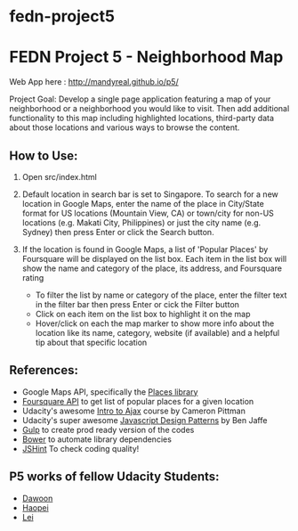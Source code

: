 # fedn-project5
# FEDN Project 5 - Neighborhood Map

Web App here :  http://mandyreal.github.io/p5/

Project Goal: Develop a single page application featuring a map of your neighborhood or a neighborhood you would like to visit. Then add additional functionality to this map including highlighted locations, third-party data about those locations and various ways to browse the content.

## How to Use:

1. Open src/index.html

2. Default location in search bar is set to Singapore. To search for a new location in Google Maps, enter the name of the place in City/State format for US locations (Mountain View, CA) or
   town/city for non-US locations (e.g. Makati City, Philippines) or just the city name (e.g. Sydney) then press Enter or click the Search button.

3. If the location is found in Google Maps, a list of 'Popular Places' by Foursquare will be displayed on the list box. Each item in the list box will show
   the name and category of the place, its address, and Foursquare rating
   - To filter the list by name or category of the place, enter the filter text in the filter bar then press Enter or cick the Filter button
   - Click on each item on the list box to highlight it on the map
   - Hover/click on each the map marker to show more info about the location like its name, category, website (if available) and a helpful tip about that specific location
    

## References:

- Google Maps API, specifically the [Places library]
- [Foursquare API] to get list of popular places for a given location
- Udacity's awesome [Intro to Ajax] course by Cameron Pittman
- Udacity's super awesome [Javascript Design Patterns] by Ben Jaffe
- [Gulp] to create prod ready version of the codes 
- [Bower] to automate library dependencies
- [JSHint] To check coding quality!

## P5 works of fellow Udacity Students:

- [Dawoon]
- [Haopei]
- [Lei] 

[Bower]:http://bower.io/
[Gulp]:http://www.sitepoint.com/introduction-gulp-js/
[Javascript Design Patterns]:https://www.udacity.com/course/ud989
[Intro to Ajax]:https://www.udacity.com/course/ud110
[Foursquare API]:https://developer.foursquare.com/
[Places Library]:https://developers.google.com/maps/documentation/javascript/places
[JSHint]:http://jshint.com/
[Lei]:https://github.com/lei-clearsky/neighborhood-map
[Dawoon]:https://github.com/DawoonC/dw-neighborhood
[Haopei]:http://haopei.github.io/p5_neighbourhood_map/dist/
[Dillinger.io]:http://dillinger.io/